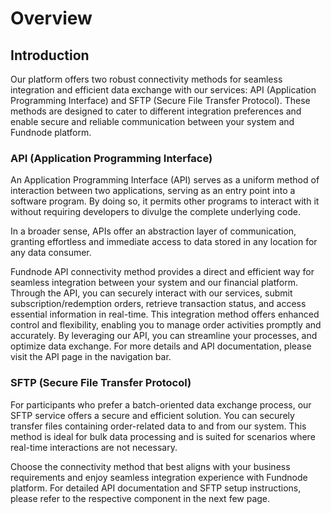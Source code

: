 # Overview

## Introduction

Our platform offers two robust connectivity methods for seamless integration and efficient data exchange with our services: API (Application Programming Interface) and SFTP (Secure File Transfer Protocol). These methods are designed to cater to different integration preferences and enable secure and reliable communication between your system and Fundnode platform.

### API (Application Programming Interface)
An Application Programming Interface (API) serves as a uniform method of interaction between two applications, serving as an entry point into a software program. 
By doing so, it permits other programs to interact with it without requiring developers to divulge the complete underlying code.

In a broader sense, APIs offer an abstraction layer of communication, granting effortless and immediate access to data stored in any location for any data consumer.

Fundnode API connectivity method provides a direct and efficient way for seamless integration between your system and our financial platform. 
Through the API, you can securely interact with our services, submit subscription/redemption orders, retrieve transaction status, and access essential information in real-time. 
This integration method offers enhanced control and flexibility, enabling you to manage order activities promptly and accurately.
By leveraging our API, you can streamline your processes, and optimize data exchange. 
For more details and API documentation, please visit the API page in the navigation bar.

### SFTP (Secure File Transfer Protocol)
For participants who prefer a batch-oriented data exchange process, our SFTP service offers a secure and efficient solution. 
You can securely transfer files containing order-related data to and from our system. 
This method is ideal for bulk data processing and is suited for scenarios where real-time interactions are not necessary.

Choose the connectivity method that best aligns with your business requirements and enjoy seamless integration experience with Fundnode platform. 
For detailed API documentation and SFTP setup instructions, please refer to the respective component in the next few page.
